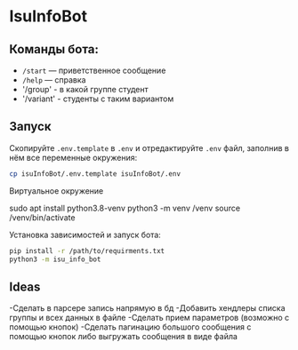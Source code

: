 # IsuInfoBot

## Команды бота:

- `/start` — приветственное сообщение
- `/help` — справка
- '/group' - в какой группе студент
- '/variant' - студенты с таким вариантом
## Запуск

Скопируйте `.env.template` в `.env` и отредактируйте `.env` файл, заполнив в нём все переменные окружения:

```bash
cp isuInfoBot/.env.template isuInfoBot/.env
```
Виртуальное окружение

sudo apt install python3.8-venv
python3 -m venv /venv
source /venv/bin/activate

Установка зависимостей и запуск бота:

```bash
pip install -r /path/to/requirments.txt
python3 -m isu_info_bot
```

## Ideas
-Сделать в парсере запись напрямую в бд
-Добавить хендлеры списка группы и всех данных в файле
-Сделать прием параметров (возможно с помощью кнопок)
-Сделать пагинацию большого сообщения с помощью кнопок либо выгружать сообщения в виде файла

